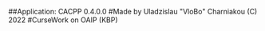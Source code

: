 ##Application: CACPP 0.4.0.0
#Made by Uladzislau "VloBo" Charniakou (C) 2022
#CurseWork on OAIP (KBP)